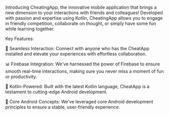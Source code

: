 Introducing CheatingApp, the innovative mobile application that brings a new dimension to your interactions with friends and colleagues! Developed with passion and expertise using Kotlin, CheatingApp allows you to engage in friendly competition, collaborate on thought, or simply have some fun while learning together.

Key Features:

🤝 Seamless Interaction: Connect with anyone who has the CheatApp installed and elevate your experiences with effortless collaboration.

📊 Firebase Integration: We've harnessed the power of Firebase to ensure smooth real-time interactions, making sure you never miss a moment of fun or productivity.

📱 Kotlin-Powered: Built with the latest Kotlin language, CheatApp is a testament to cutting-edge Android development.

🧩 Core Android Concepts: We've leveraged core Android development principles to ensure a stable, user-friendly experience.


